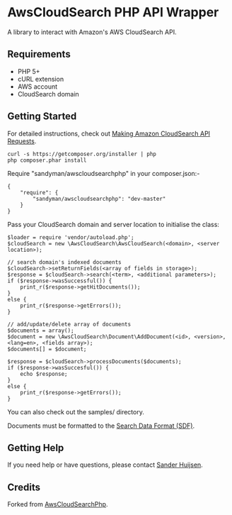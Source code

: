 # AwsCloudSearch PHP API Wrapper

A library to interact with Amazon's AWS CloudSearch API.

## Requirements
* PHP 5+
* cURL extension
* AWS account
* CloudSearch domain

## Getting Started
For detailed instructions, check out [Making Amazon CloudSearch API Requests](http://docs.amazonwebservices.com/cloudsearch/latest/developerguide/APIReq.html).

    curl -s https://getcomposer.org/installer | php
    php composer.phar install

Require "sandyman/awscloudsearchphp" in your composer.json:-

    {
        "require": {
            "sandyman/awscloudsearchphp": "dev-master"
        }
    }

Pass your CloudSearch domain and server location to initialise the class:

    $loader = require 'vendor/autoload.php';
    $cloudSearch = new \AwsCloudSearch\AwsCloudSearch(<domain>, <server location>);

    // search domain's indexed documents
    $cloudSearch->setReturnFields(<array of fields in storage>);
    $response = $cloudSearch->search(<term>, <additional parameters>);
    if ($response->wasSuccessful()) {
        print_r($response->getHitDocuments());
    }
    else {
        print_r($response->getErrors());
    }

    // add/update/delete array of documents
    $documents = array();
    $document = new \AwsCloudSearch\Document\AddDocument(<id>, <version>, <lang=en>, <fields array>);
    $documents[] = $document;
    
    $response = $cloudSearch->processDocuments($documents);
    if ($response->wasSuccesful()) {
        echo $response;
    }
    else {
        print_r($response->getErrors());
    }

You can also check out the samples/ directory.

Documents must be formatted to the [Search Data Format (SDF)](http://docs.amazonwebservices.com/cloudsearch/latest/developerguide/GettingStartedSendData.html).

## Getting Help
If you need help or have questions, please contact [Sander Huijsen](http://twitter.com/ahuijsen).

## Credits
Forked from [AwsCloudSearchPhp](https://github.com/markwilson/AwsCloudSearchPhp).
